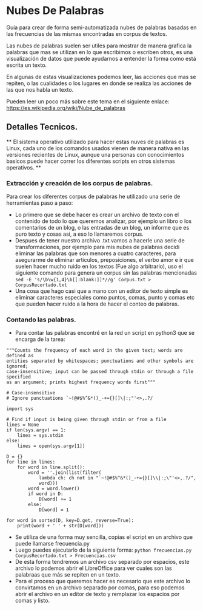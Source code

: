 # Nubes De Palabras

Guía para crear de forma semi-automatizada nubes de palabras basadas en las frecuencias de las mismas encontradas en corpus de textos.

Las nubes de palabras suelen ser utiles para mostrar de manera grafica la palabras que mas se utilizan en lo que escribimos o escriben otros, es una visualización de datos que puede ayudarnos a entender la forma como está escrita un texto.

En algunas de estas visualizaciones podemos leer, las acciones que mas se repiten, o las cualidades o los lugares en donde se realiza las acciones de las que nos habla un texto.

Pueden leer un poco más sobre este tema en el siguiente enlace: https://es.wikipedia.org/wiki/Nube_de_palabras

## Detalles Tecnicos.

** El sistema operativo utilizado para hacer estas nuves de palabras es Linux, cada uno de los comandos usados vienen de manera nativa en las versiones recientes de Linux, aunque una personas con conocimientos basicos puede hacer correr los diferentes scripts en otros sistemas operativos. **

### Extracción y creación de los corpus de palabras.

Para crear los diferentes corpus de palabras he utilizado una serie de herramientas paso a paso:

* Lo primero que se debe hacer es crear un archivo de texto con el contenido de todo lo que queremos analizar, por ejemplo un libro o los comentarios de un blog, o las entradas de un blog, un informe que es puro texto y cosas asi, a eso lo llamaremos corpus.
* Despues de tener nuestro archivo .txt vamos a hacerle una serie de transformaciones, por ejemplo para mis nubes de palabras decidi eliminar las palabras que son menores a cuatro caracteres, para asegurarme de eliminar articulos, preposiciones, el verbo amor e ir que suelen hacer mucho ruido en los textos (Fue algo arbitrario), uso el siguiente comando para genera un corpus sin las palabras mencionadas `sed -E 's/\b\w{1,4}\b[[:blank:]]*//g' Corpus.txt > CorpusRecortado.txt`
* Una cosa que hago casi que a mano con un editor de texto simple es eliminar caracteres especiales como puntos, comas, punto y comas etc que pueden hacer ruido a la hora de hacer el conteo de palabras.

### Contando las palabras.

* Para contar las palabras encontré en la red un script en python3 que se encarga de la tarea:

```
"""Counts the frequency of each word in the given text; words are defined as
entities separated by whitespaces; punctuations and other symbols are ignored;
case-insensitive; input can be passed through stdin or through a file specified
as an argument; prints highest frequency words first"""

# Case-insensitive
# Ignore punctuations `~!@#$%^&*()_-+={}[]\|:;"'<>,.?/

import sys

# Find if input is being given through stdin or from a file
lines = None
if len(sys.argv) == 1:
    lines = sys.stdin
else:
    lines = open(sys.argv[1])

D = {}
for line in lines:
    for word in line.split():
        word = ''.join(list(filter(
            lambda ch: ch not in "`~!@#$%^&*()_-+={}[]\\|:;\"'<>,.?/",
            word)))
        word = word.lower()
        if word in D:
            D[word] += 1
        else:
            D[word] = 1

for word in sorted(D, key=D.get, reverse=True):
    print(word + ' ' + str(D[word]))
```

* Se utiliza de una forma muy sencilla, copias el script en un archivo que puede llamarse frecuencia.py
* Luego puedes ejecutarlo de la siguiente forma: `python frecuencias.py CorpusRecortado.txt > Frecuencias.csv` 
* De esta forma tendremos un archivo csv separado por espacios, este archivo lo podemos abrir el LibreOffice para ver cuales son las palabraas que más se repiten en un texto.
* Para el proceso que queremos hacer es necesario que este archivo lo convirtamos en un archivo separado por comas, para eso podemos abrir el archivo en un editor de texto y remplazar los espacios por comas y listo.

